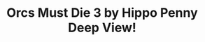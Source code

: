 ---
title: Orcs Must Die 3 by Hippo Penny Deep View!
layout: scoredetail
permalink: /meta-score/orcs-must-die-3
header:
  teaser: /assets/images/orcs-must-die-3.jpg
  video:
    id: yjThOb2bkAQ
    provider: youtube
---